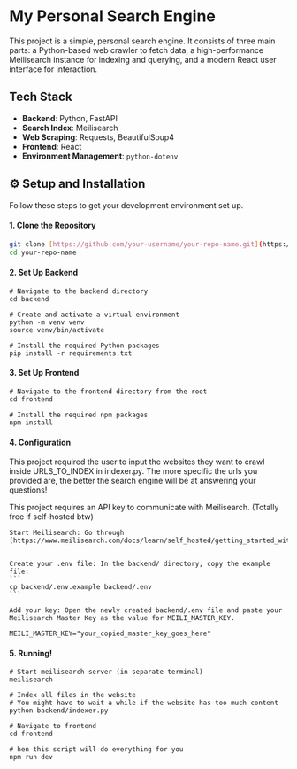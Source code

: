 # My Personal Search Engine

This project is a simple, personal search engine. It consists of three main parts: a Python-based web crawler to fetch data, a high-performance Meilisearch instance for indexing and querying, and a modern React user interface for interaction.

## Tech Stack

* **Backend**: Python, FastAPI
* **Search Index**: Meilisearch
* **Web Scraping**: Requests, BeautifulSoup4
* **Frontend**: React
* **Environment Management**: `python-dotenv`

## ⚙️ Setup and Installation

Follow these steps to get your development environment set up.

#### 1. Clone the Repository
```bash
git clone [https://github.com/your-username/your-repo-name.git](https://github.com/your-username/your-repo-name.git)
cd your-repo-name
```

#### 2. Set Up Backend

```
# Navigate to the backend directory
cd backend

# Create and activate a virtual environment
python -m venv venv
source venv/bin/activate

# Install the required Python packages
pip install -r requirements.txt
```

#### 3. Set Up Frontend

```
# Navigate to the frontend directory from the root
cd frontend

# Install the required npm packages
npm install
```

#### 4. Configuration

This project required the user to input the websites they want to crawl inside URLS_TO_INDEX in indexer.py. 
The more specific the urls you provided are, the better the search engine will be at answering your questions!

This project requires an API key to communicate with Meilisearch. (Totally free if self-hosted btw)

    Start Meilisearch: Go through [https://www.meilisearch.com/docs/learn/self_hosted/getting_started_with_self_hosted_meilisearch]


    Create your .env file: In the backend/ directory, copy the example file:
    ```
    cp backend/.env.example backend/.env
    ```

    Add your key: Open the newly created backend/.env file and paste your Meilisearch Master Key as the value for MEILI_MASTER_KEY.

    MEILI_MASTER_KEY="your_copied_master_key_goes_here"

#### 5. Running!

```
# Start meilisearch server (in separate terminal)
meilisearch

# Index all files in the website
# You might have to wait a while if the website has too much content
python backend/indexer.py

# Navigate to frontend
cd frontend

# hen this script will do everything for you
npm run dev
```
